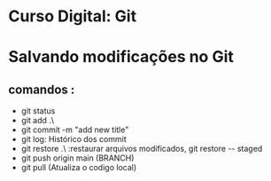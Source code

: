 # Curso Digital: Git

# Salvando modificações no Git

## comandos : 
* git status
* git add .\ 
* git commit -m "add new title" 
* git log: Histórico dos commit 
* git restore .\ :restaurar arquivos modificados, git restore -- staged 
* git push origin main (BRANCH)
* git pull (Atualiza o codigo local)

